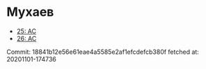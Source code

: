 # Мухаев
- [25: AC](25.md)
- [26: AC](26.md)

Commit: 18841b12e56e61eae4a5585e2af1efcdefcb380f
 fetched at: 20201101-174736
